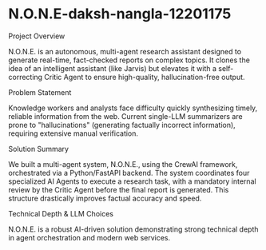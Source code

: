 # N.O.N.E-daksh-nangla-12201175

Project Overview 

N.O.N.E. is an autonomous, multi-agent research assistant designed to generate real-time, fact-checked reports on complex topics. It clones the idea of an intelligent assistant (like Jarvis) but elevates it with a self-correcting Critic Agent to ensure high-quality, hallucination-free output.


Problem Statement 

Knowledge workers and analysts face difficulty quickly synthesizing timely, reliable information from the web. Current single-LLM summarizers are prone to "hallucinations" (generating factually incorrect information), requiring extensive manual verification. 


Solution Summary 

We built a multi-agent system, N.O.N.E., using the CrewAI framework, orchestrated via a Python/FastAPI backend. The system coordinates four specialized AI Agents to execute a research task, with a mandatory internal review by the Critic Agent before the final report is generated. This structure drastically improves factual accuracy and speed. 



Technical Depth & LLM Choices 




N.O.N.E. is a robust AI-driven solution demonstrating strong technical depth in agent orchestration and modern web services.
